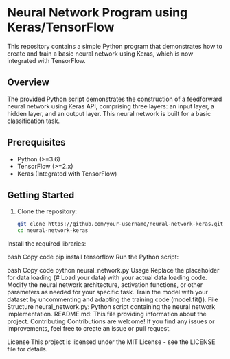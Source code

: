 # Neural Network Program using Keras/TensorFlow

This repository contains a simple Python program that demonstrates how to create and train a basic neural network using Keras, which is now integrated with TensorFlow.

## Overview

The provided Python script demonstrates the construction of a feedforward neural network using Keras API, comprising three layers: an input layer, a hidden layer, and an output layer. This neural network is built for a basic classification task.

## Prerequisites

- Python (>=3.6)
- TensorFlow (>=2.x)
- Keras (Integrated with TensorFlow)

## Getting Started

1. Clone the repository:

   ```bash
   git clone https://github.com/your-username/neural-network-keras.git
   cd neural-network-keras
Install the required libraries:

bash
Copy code
pip install tensorflow
Run the Python script:

bash
Copy code
python neural_network.py
Usage
Replace the placeholder for data loading (# Load your data) with your actual data loading code.
Modify the neural network architecture, activation functions, or other parameters as needed for your specific task.
Train the model with your dataset by uncommenting and adapting the training code (model.fit()).
File Structure
neural_network.py: Python script containing the neural network implementation.
README.md: This file providing information about the project.
Contributing
Contributions are welcome! If you find any issues or improvements, feel free to create an issue or pull request.

License
This project is licensed under the MIT License - see the LICENSE file for details.